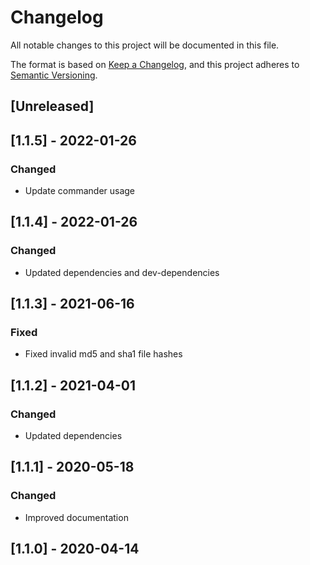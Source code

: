 # Changelog

All notable changes to this project will be documented in this file.

The format is based on [Keep a Changelog](https://keepachangelog.com/en/1.0.0/),
and this project adheres to [Semantic Versioning](https://semver.org/spec/v2.0.0.html).

## [Unreleased]

## [1.1.5] - 2022-01-26

### Changed

- Update commander usage

## [1.1.4] - 2022-01-26

### Changed

- Updated dependencies and dev-dependencies

## [1.1.3] - 2021-06-16

### Fixed

- Fixed invalid md5 and sha1 file hashes

## [1.1.2] - 2021-04-01

### Changed

- Updated dependencies

## [1.1.1] - 2020-05-18

### Changed

- Improved documentation

## [1.1.0] - 2020-04-14
